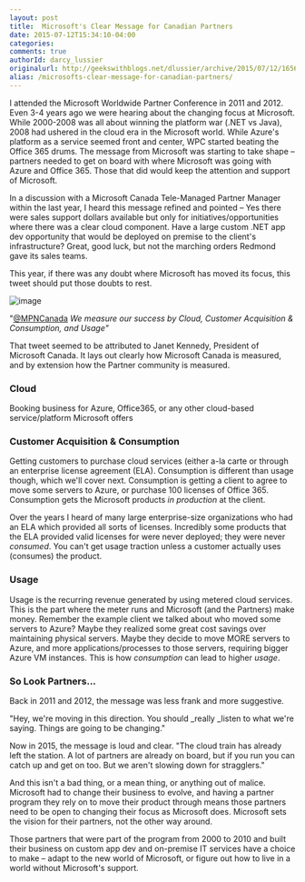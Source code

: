 ```yaml
---
layout: post
title:  Microsoft's Clear Message for Canadian Partners
date: 2015-07-12T15:34:10-04:00
categories:
comments: true
authorId: darcy_lussier
originalurl: http://geekswithblogs.net/dlussier/archive/2015/07/12/165620.aspx
alias: /microsofts-clear-message-for-canadian-partners/
---
```


I attended the Microsoft Worldwide Partner Conference in 2011 and 2012. Even 3-4 years ago we were hearing about the changing focus at Microsoft. While 2000-2008 was all about winning the platform war (.NET vs Java), 2008 had ushered in the cloud era in the Microsoft world. While Azure's platform as a service seemed front and center, WPC started beating the Office 365 drums. The message from Microsoft was starting to take shape – partners needed to get on board with where Microsoft was going with Azure and Office 365. Those that did would keep the attention and support of Microsoft.

<!--more-->

In a discussion with a Microsoft Canada Tele-Managed Partner Manager within the last year, I heard this message refined and pointed – Yes there were sales support dollars available but only for initiatives/opportunities where there was a clear cloud component. Have a large custom .NET app dev opportunity that would be deployed on premise to the client's infrastructure? Great, good luck, but not the marching orders Redmond gave its sales teams.

This year, if there was any doubt where Microsoft has moved its focus, this tweet should put those doubts to rest.

![image][1]

"[@MPNCanada][2] _We measure our success by Cloud, Customer Acquisition & Consumption, and Usage"_

That tweet seemed to be attributed to Janet Kennedy, President of Microsoft Canada. It lays out clearly how Microsoft Canada is measured, and by extension how the Partner community is measured.

### Cloud

Booking business for Azure, Office365, or any other cloud-based service/platform Microsoft offers

### Customer Acquisition & Consumption

Getting customers to purchase cloud services (either a-la carte or through an enterprise license agreement (ELA). Consumption is different than usage though, which we'll cover next. Consumption is getting a client to agree to move some servers to Azure, or purchase 100 licenses of Office 365. Consumption gets the Microsoft products _in production_ at the client.

Over the years I heard of many large enterprise-size organizations who had an ELA which provided all sorts of licenses. Incredibly some products that the ELA provided valid licenses for were never deployed; they were never _consumed_. You can't get usage traction unless a customer actually uses (consumes) the product.

### Usage

Usage is the recurring revenue generated by using metered cloud services. This is the part where the meter runs and Microsoft (and the Partners) make money. Remember the example client we talked about who moved some servers to Azure? Maybe they realized some great cost savings over maintaining physical servers. Maybe they decide to move MORE servers to Azure, and more applications/processes to those servers, requiring bigger Azure VM instances. This is how _consumption_ can lead to higher _usage_.

### So Look Partners...

Back in 2011 and 2012, the message was less frank and more suggestive.

"Hey, we're moving in this direction. You should _really _listen to what we're saying. Things are going to be changing."

Now in 2015, the message is loud and clear.  "The cloud train has already left the station. A lot of partners are already on board, but if you run you can catch up and get on too. But we aren't slowing down for stragglers."

And this isn't a bad thing, or a mean thing, or anything out of malice. Microsoft had to change their business to evolve, and having a partner program they rely on to move their product through means those partners need to be open to changing their focus as Microsoft does. Microsoft sets the vision for their partners, not the other way around.

Those partners that were part of the program from 2000 to 2010 and built their business on custom app dev and on-premise IT services have a choice to make – adapt to the new world of Microsoft, or figure out how to live in a world without Microsoft's support.

[1]: https://gwb.blob.core.windows.net/dlussier/WindowsLiveWriter/MicrosoftsFrankMessageforCanadianPartner_13BC2/image_thumb.png "image"
[2]: http://www.twitter.com/mpncanada